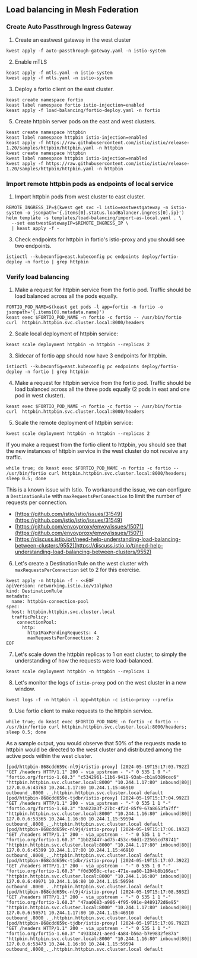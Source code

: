 ## Load balancing in Mesh Federation

### Create Auto Passthrough Ingress Gateway

1. Create an eastwest gateway in the west cluster

```shell
kwest apply -f auto-passthrough-gateway.yaml -n istio-system
```

2. Enable mTLS

```shell
keast apply -f mtls.yaml -n istio-system
kwest apply -f mtls.yaml -n istio-system
```

3. Deploy a fortio client on the east cluster.

```shell
keast create namespace fortio
keast label namespace fortio istio-injection=enabled
keast apply -f load-balancing/fortio-deploy.yaml -n fortio
```

5. Create httpbin server pods on the east and west clusters.

```shell
keast create namespace httpbin
keast label namespace httpbin istio-injection=enabled
keast apply -f https://raw.githubusercontent.com/istio/istio/release-1.20/samples/httpbin/httpbin.yaml -n httpbin
kwest create namespace httpbin
kwest label namespace httpbin istio-injection=enabled
kwest apply -f https://raw.githubusercontent.com/istio/istio/release-1.20/samples/httpbin/httpbin.yaml -n httpbin
```

### Import remote httpbin pods as endpoints of local service

1. Import httpbin pods from west cluster to east cluster.

```shell
REMOTE_INGRESS_IP=$(kwest get svc -l istio=eastwestgateway -n istio-system -o jsonpath='{.items[0].status.loadBalancer.ingress[0].ip}')
helm template -s templates/load-balancing/import-as-local.yaml . \
  --set eastwestGatewayIP=$REMOTE_INGRESS_IP \
  | keast apply -f -
```

3. Check endpoints for httpbin in fortio's istio-proxy and you should see two endpoints.
```shell
istioctl --kubeconfig=east.kubeconfig pc endpoints deploy/fortio-deploy -n fortio | grep httpbin
```

### Verify load balancing

1. Make a request for httpbin service from the fortio pod. Traffic should be load balanced across all the pods equally.

```shell
FORTIO_POD_NAME=$(keast get pods -l app=fortio -n fortio -o jsonpath='{.items[0].metadata.name}')
keast exec $FORTIO_POD_NAME -n fortio -c fortio -- /usr/bin/fortio curl  httpbin.httpbin.svc.cluster.local:8000/headers
```

2. Scale local deployment of httpbin service:
```shell
keast scale deployment httpbin -n httpbin --replicas 2
```

3. Sidecar of fortio app should now have 3 endpoints for httpbin.

```shell
istioctl --kubeconfig=east.kubeconfig pc endpoints deploy/fortio-deploy -n fortio | grep httpbin
```

4.  Make a request for httpbin service from the fortio pod. Traffic should be load balanced across all the three pods equally (2 pods in east and one pod in west cluster).

```shell
keast exec $FORTIO_POD_NAME -n fortio -c fortio -- /usr/bin/fortio curl  httpbin.httpbin.svc.cluster.local:8000/headers
```

5. Scale the remote deployment of httpbin service:
```shell
kwest scale deployment httpbin -n httpbin --replicas 2
```

If you make a request from the fortio client to httpbin, you should see that the new instances of httpbin service in the west cluster do not receive any traffic.

```shell
while true; do keast exec $FORTIO_POD_NAME -n fortio -c fortio -- /usr/bin/fortio curl httpbin.httpbin.svc.cluster.local:8000/headers; sleep 0.5; done
```

This is a known issue with Istio. To workaround the issue, we can configure a `DestinationRule` with `maxRequestsPerConnection` to limit the number of requests per connection.
- [https://github.com/istio/istio/issues/31549](https://github.com/istio/istio/issues/31549)
- [https://github.com/envoyproxy/envoy/issues/15071](https://github.com/envoyproxy/envoy/issues/15071)
- [https://discuss.istio.io/t/need-help-understanding-load-balancing-between-clusters/9552](https://discuss.istio.io/t/need-help-understanding-load-balancing-between-clusters/9552)

6. Let's create a DestinationRule on the west cluster with `maxRequestsPerConnection` set to 2 for this exercise.

```shell
kwest apply -n httpbin -f - <<EOF
apiVersion: networking.istio.io/v1alpha3
kind: DestinationRule
metadata:
  name: httpbin-connection-pool
spec:
  host: httpbin.httpbin.svc.cluster.local
  trafficPolicy:
    connectionPool:
      http:
        http1MaxPendingRequests: 4
        maxRequestsPerConnection: 2
EOF
```

7. Let's scale down the httpbin replicas to 1 on east cluster, to simply the understanding of how the requests were load-balanced.

```shell
keast scale deployment httpbin -n httpbin --replicas 1
```

8. Let's monitor the logs of `istio-proxy` pod on the west cluster in a new window.

```shell
kwest logs -f -n httpbin -l app=httpbin -c istio-proxy --prefix
```

9. Use fortio client to make requests to the httpbin service.

```shell
while true; do keast exec $FORTIO_POD_NAME -n fortio -c fortio -- /usr/bin/fortio curl httpbin.httpbin.svc.cluster.local:8000/headers; sleep 0.5; done
```

[comment]: # (keast exec $FORTIO_POD_NAME -n fortio -c fortio -- /usr/bin/fortio load -c 12 -qps 2 -n 12 http://httpbin.httpbin.svc.cluster.local:8000/headers)

As a sample output, you would observe that 50% of the requests made to httpbin would be directed to the west cluster and distributed among the active pods within the west cluster.

```shell
[pod/httpbin-868cdd659c-nl9j4/istio-proxy] [2024-05-19T15:17:03.792Z] "GET /headers HTTP/1.1" 200 - via_upstream - "-" 0 535 1 0 "-" "fortio.org/fortio-1.60.3" "c5342961-11b6-9419-93ab-cb1a9389cec6" "httpbin.httpbin.svc.cluster.local:8000" "10.244.1.17:80" inbound|80|| 127.0.0.6:43763 10.244.1.17:80 10.244.1.15:46910 outbound_.8000_._.httpbin.httpbin.svc.cluster.local default
[pod/httpbin-868cdd659c-tjdbr/istio-proxy] [2024-05-19T15:17:04.992Z] "GET /headers HTTP/1.1" 200 - via_upstream - "-" 0 535 1 1 "-" "fortio.org/fortio-1.60.3" "ba823a3f-27bc-4f2d-85f9-67a8653fa7ff" "httpbin.httpbin.svc.cluster.local:8000" "10.244.1.16:80" inbound|80|| 127.0.0.6:53365 10.244.1.16:80 10.244.1.15:59594 outbound_.8000_._.httpbin.httpbin.svc.cluster.local default
[pod/httpbin-868cdd659c-nl9j4/istio-proxy] [2024-05-19T15:17:06.193Z] "GET /headers HTTP/1.1" 200 - via_upstream - "-" 0 535 1 1 "-" "fortio.org/fortio-1.60.3" "1bb23447-ad75-453c-9dd1-22565cd78741" "httpbin.httpbin.svc.cluster.local:8000" "10.244.1.17:80" inbound|80|| 127.0.0.6:45399 10.244.1.17:80 10.244.1.15:46910 outbound_.8000_._.httpbin.httpbin.svc.cluster.local default
[pod/httpbin-868cdd659c-tjdbr/istio-proxy] [2024-05-19T15:17:07.392Z] "GET /headers HTTP/1.1" 200 - via_upstream - "-" 0 535 1 0 "-" "fortio.org/fortio-1.60.3" "f0d3050c-cfac-471e-aa80-1204b8b166ac" "httpbin.httpbin.svc.cluster.local:8000" "10.244.1.16:80" inbound|80|| 127.0.0.6:40971 10.244.1.16:80 10.244.1.15:59594 outbound_.8000_._.httpbin.httpbin.svc.cluster.local default
[pod/httpbin-868cdd659c-nl9j4/istio-proxy] [2024-05-19T15:17:08.593Z] "GET /headers HTTP/1.1" 200 - via_upstream - "-" 0 535 1 1 "-" "fortio.org/fortio-1.60.3" "47aa0683-a986-4f95-991e-8489172d6e95" "httpbin.httpbin.svc.cluster.local:8000" "10.244.1.17:80" inbound|80|| 127.0.0.6:50571 10.244.1.17:80 10.244.1.15:46910 outbound_.8000_._.httpbin.httpbin.svc.cluster.local default
[pod/httpbin-868cdd659c-tjdbr/istio-proxy] [2024-05-19T15:17:09.792Z] "GET /headers HTTP/1.1" 200 - via_upstream - "-" 0 535 1 1 "-" "fortio.org/fortio-1.60.3" "49333421-aeed-4a84-b56a-b7e9832fe87a" "httpbin.httpbin.svc.cluster.local:8000" "10.244.1.16:80" inbound|80|| 127.0.0.6:53473 10.244.1.16:80 10.244.1.15:59594 outbound_.8000_._.httpbin.httpbin.svc.cluster.local default
```
